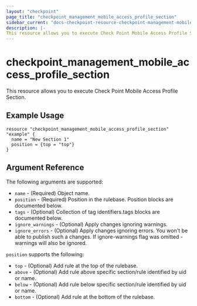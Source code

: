 ```yaml
---
layout: "checkpoint"
page_title: "checkpoint_management_mobile_access_profile_section"
sidebar_current: "docs-checkpoint-resource-checkpoint-management-mobile-access-profile-section"
description: |-
This resource allows you to execute Check Point Mobile Access Profile Section.
---
```


# checkpoint_management_mobile_access_profile_section

This resource allows you to execute Check Point Mobile Access Profile Section.

## Example Usage


```hcl
resource "checkpoint_management_mobile_access_profile_section" "example" {
  name = "New Section 1"
  position = {top = "top"}
}
```

## Argument Reference

The following arguments are supported:

* `name` - (Required) Object name. 
* `position` - (Required) Position in the rulebase. Position blocks are documented below.
* `tags` - (Optional) Collection of tag identifiers.tags blocks are documented below.
* `ignore_warnings` - (Optional) Apply changes ignoring warnings. 
* `ignore_errors` - (Optional) Apply changes ignoring errors. You won't be able to publish such a changes. If ignore-warnings flag was omitted - warnings will also be ignored. 

`position` supports the following:

* `top` - (Optional) Add rule at the top of the rulebase.
* `above` - (Optional) Add rule above specific section/rule identified by uid or name.
* `below` - (Optional) Add rule below specific section/rule identified by uid or name.
* `bottom` - (Optional) Add rule at the bottom of the rulebase.